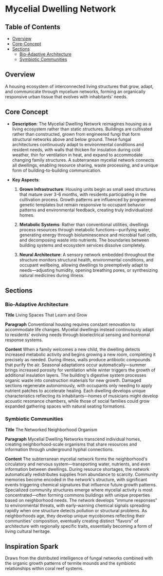 # Mycelial Dwelling Network

## Table of Contents
- [Overview](mdc:#overview)
- [Core-Concept](mdc:#core-concept)
- [Sections](mdc:#sections)
  - [Bio-Adaptive Architecture](mdc:#bio-adaptive-architecture)
  - [Symbiotic Communities](mdc:#symbiotic-communities)

## Overview
A housing ecosystem of interconnected living structures that grow, adapt, and communicate through mycelium networks, forming an organically responsive urban tissue that evolves with inhabitants' needs.

## Core Concept
- **Description**: The Mycelial Dwelling Network reimagines housing as a living ecosystem rather than static structures. Buildings are cultivated rather than constructed, grown from engineered fungi that form structural networks above and below ground. These fungal architectures continuously adapt to environmental conditions and resident needs, with walls that thicken for insulation during cold weather, thin for ventilation in heat, and expand to accommodate changing family structures. A subterranean mycelial network connects all dwellings, enabling resource sharing, waste processing, and a unique form of building-to-building communication.

- **Key Aspects**:  
  1. **Grown Infrastructure**: Housing units begin as small seed structures that mature over 3-6 months, with residents participating in the cultivation process. Growth patterns are influenced by programmed genetic templates but remain responsive to occupant behavior patterns and environmental feedback, creating truly individualized homes.
  
  2. **Metabolic Systems**: Rather than conventional utilities, dwellings process resources through metabolic functions—purifying water, generating energy through bioluminescence and microbial fuel cells, and decomposing waste into nutrients. The boundaries between building systems and ecosystem services dissolve completely.
  
  3. **Neural Architecture**: A sensory network embedded throughout the structure monitors structural health, environmental conditions, and occupant wellbeing, allowing dwellings to preemptively adapt to needs—adjusting humidity, opening breathing pores, or synthesizing natural medicines during illness.

## Sections
### Bio-Adaptive Architecture
**Title**
Living Spaces That Learn and Grow

**Paragraph**
Conventional housing requires constant renovation to accommodate life changes. Mycelial dwellings instead continuously adapt to residents' evolving needs through bioelectrical sensing and hormonal response systems.

**Content**
When a family welcomes a new child, the dwelling detects increased metabolic activity and begins growing a new room, completing it precisely as needed. During illness, walls produce antibiotic compounds that purify the air. Seasonal adaptations occur automatically—summer brings increased porosity for ventilation while winter triggers the growth of additional insulation layers. The building's digestive system processes organic waste into construction materials for new growth. Damaged sections regenerate autonomously, with occupants only needing to apply nutrient patches to accelerate healing. Each dwelling develops unique characteristics reflecting its inhabitants—homes of musicians might develop acoustic resonance chambers, while those of social families could grow expanded gathering spaces with natural seating formations.

### Symbiotic Communities
**Title**
The Networked Neighborhood Organism

**Paragraph**
Mycelial Dwelling Networks transcend individual homes, creating neighborhood-scale organisms that share resources and information through underground hyphal connections.

**Content**
The subterranean mycelial network forms the neighborhood's circulatory and nervous system—transporting water, nutrients, and even information between dwellings. During resource shortages, the network automatically redistributes supplies from abundance to scarcity. Community memories become encoded in the network's structure, with significant events triggering chemical signatures that influence future growth patterns. Specialized community structures emerge where mycelial activity is most concentrated—often forming commons buildings with unique properties based on neighborhood needs. The network develops "immune responses" to environmental threats, with early-warning chemical signals spreading rapidly when one structure detects pollution or structural problems. As neighborhoods age, they develop unique mycobiomes reflecting their communities' composition, eventually creating distinct "flavors" of architecture with regionally specific traits, essentially becoming a form of living cultural heritage.

## Inspiration Spark
Draws from the distributed intelligence of fungal networks combined with the organic growth patterns of termite mounds and the symbiotic relationships within coral reef systems. 